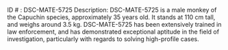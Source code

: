 ID # : DSC-MATE-5725
Description: DSC-MATE-5725 is a male monkey of the Capuchin species, approximately 35 years old. It stands at 110 cm tall, and weighs around 3.5 kg. DSC-MATE-5725 has been extensively trained in law enforcement, and has demonstrated exceptional aptitude in the field of investigation, particularly with regards to solving high-profile cases.